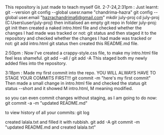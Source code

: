 This repository is just made to teach myself Git.
2-7-24,2:31pm : Just learnt:
git --version
git config --global usesr.name "chandrima-hazra"
git config --global user.email "hazrachandrima6@gmail.com"
mkdir july-proj 
cd july-proj (C:Users\user\july-proj)
then initialised an empty git repo in folder july-proj:
git init 
then created a naked intro.html file and checked whether the changes I had made was tracked or not:
git status
and then staged it to the repository and checked whether the changes I had made was tracked or not: 
git add intro.html
git status
then created this README.md file.

2:50pm : Now I've created a crappy-style.css file, to make my intro.html file feel less shameful.
git add --all / git add -A
This staged both my newly added files into the repository.

3:18pm : Made my first commit into the repo. YOU WILL ALWAYS HAVE TO STAGE YOUR COMMITS FIRST!!!
git commit -m "here's my first commit"
Then made a small change in intro.html file and checked the status 
git status --short
and it showed M intro.html, M meaning modified.

so you can even commit changes without staging, as I am going to do now:
git commit -a -m "updated README.md"

to view history of all your commits:
git log

created lalala.txt and filled it with rubbish.
git add -A
git commit -m "updated README.md and created lalala.txt"
